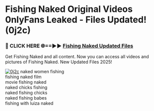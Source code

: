 # Fishing Naked Original Videos 0nlyFans Leaked - Files Updated! (0j2c)

<h3>🔴 CLICK HERE 🌐==►► <a href="https://tinyurl.com/up5wt9bj" rel="nofollow">Fishing Naked Updated Files</a></h3>

Get Fishing Naked and all content. Now you can access all videos and pictures of Fishing Naked. New Updated Files 2025!

[![0j2c](https://i.imgur.com/ABiUzMV.gif)](https://tinyurl.com/up5wt9bj)
naked women fishing<br>
fishing naked film<br>
movie fishing naked<br>
naked chicks fishing<br>
naked fishing chicks<br>
naked fishing babes<br>
fishing with luiza naked